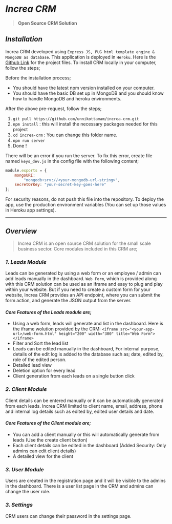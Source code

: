 # ***Increa CRM***

> **Open Source CRM Solution**

## *Installation*

Increa CRM developed using `Express JS, PUG html template engine & MongoDB as database`. This application is deployed in `Heroku`. Here is the [Github Link](https://github.com/unnikottamam/increa-crm.git) for the project files. To install CRM locally in your computer, follow the steps;

Before the installation process;
- You should have the latest npm version installed on your computer.
- You should have the basic DB set up in MongoDB and you should know how to handle MongoDB and heroku environments.

After the above pre-request, follow the steps;

1. `git pull https://github.com/unnikottamam/increa-crm.git`
2. `npm install` : this will install the necessary packages needed for this project
3. `cd increa-crm` : You can change this folder name.
4. `npm run server`
5. Done !

There will be an error if you run the server.
To fix this error, create file named `keys_dev.js` in the config file with the following content;
```javascript
module.exports = {
    mongoURI:
        "mongodb+srv://<your-mongodb-url-string>",
    secretOrKey: "your-secret-key-goes-here"
};
```

For security reasons, do not push this file into the repository. To deploy the app, use the production environment variables (You can set up those values in Heroku app settings).

***

## *Overview*

> Increa CRM is an open source CRM solution for the small scale business sector. Core modules included in this CRM are;

### *1. Leads Module*

Leads can be generated by using a web form or an employee / admin can add leads manually in the dashboard. `Web Form`, which is provided along with this CRM solution can be used as an iframe and easy to plug and play within your website. But if you need to create a custom form for your website, Increa CRM provides an API endpoint, where you can submit the form action, and generate the JSON output from the server.

#### *Core Features of the Leads module are;*
- Using a web form, leads will generate and list in the dashboard. Here is the iframe wolution provided by the CRM: `<iframe src="<your-app-url>/web-form.html" height="200" width="300" title="Web Form"></iframe>`
- Filter and Sort the lead list
- Leads can be edited manually in the dashboard, For internal purpose, details of the edit log is added to the database such as; date, edited by, role of the edited person.
- Detailed lead view
- Deletion option for every lead
- Client generation from each leads on a single button click

### *2. Client Module*

Client details can be entered manually or it can be automatically generated from each leads. Increa CRM limited to client name, email, address, phone and internal log details such as edited by, edited user details and date.

#### *Core Features of the Client module are;*
- You can add a client manually or this will automatically generate from leads (Use the create client button)
- Each client details can be edited in the dashboard (Added Security: Only admins can edit client details)
- A detailed view for the client

### *3. User Module*

Users are created in the registration page and it will be visible to the admins in the dashboard. There is a user list page in the CRM and admins can change the user role.

### *3. Settings*

CRM users can change their password in the settings page.